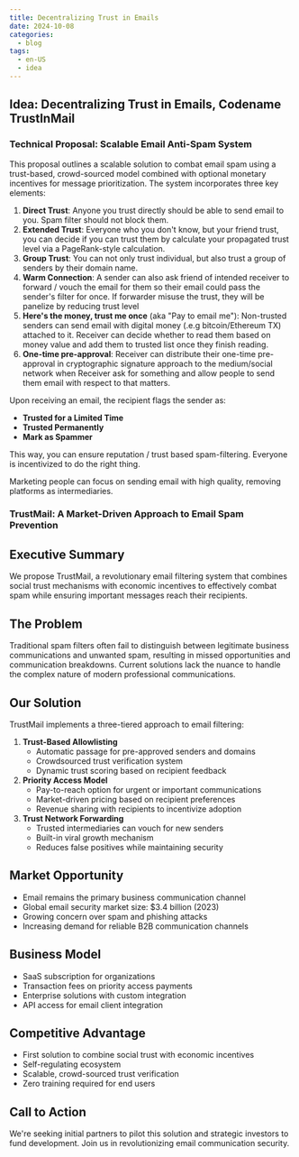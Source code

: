 ```yaml
---
title: Decentralizing Trust in Emails
date: 2024-10-08
categories:
  - blog
tags:
  - en-US
  - idea
---
```

## Idea: Decentralizing Trust in Emails, Codename TrustInMail

### Technical Proposal: Scalable Email Anti-Spam System

This proposal outlines a scalable solution to combat email spam using a trust-based, crowd-sourced model combined with optional monetary incentives for message prioritization. The system incorporates three key elements:

1. **Direct Trust**: Anyone you trust directly should be able to send email to you. Spam filter should not block them. 
2. **Extended Trust**: Everyone who you don't know, but your friend trust, you can decide if you can trust them by calculate your propagated trust level via a PageRank-style calculation.
3. **Group Trust**: You can not only trust individual, but also trust a group of senders by their domain name.
4. **Warm Connection**: A sender can also ask friend of intended receiver to forward / vouch the email for them so their email could pass the sender's filter for once. If forwarder misuse the trust, they will be panelize by reducing trust level
5. **Here's the money, trust me once** (aka "Pay to email me"): Non-trusted senders can send email with digital money (.e.g bitcoin/Ethereum TX) attached to it. Receiver can decide whether to read them based on money value and add them to trusted list once they finish reading.
6. **One-time pre-approval**: Receiver can distribute their one-time pre-approval in cryptographic signature approach to the medium/social network when Receiver ask for something and allow people to send them email with respect to that matters.

Upon receiving an email, the recipient flags the sender as:

- **Trusted for a Limited Time**
- **Trusted Permanently**
- **Mark as Spammer**

This way, you can ensure reputation / trust based spam-filtering. Everyone is incentivized to do the right thing.

Marketing people can focus on sending email with high quality, removing platforms as intermediaries.



### TrustMail: A Market-Driven Approach to Email Spam Prevention

## Executive Summary

We propose TrustMail, a revolutionary email filtering system that combines social trust mechanisms with economic incentives to effectively combat spam while ensuring important messages reach their recipients.

## The Problem

Traditional spam filters often fail to distinguish between legitimate business communications and unwanted spam, resulting in missed opportunities and communication breakdowns. Current solutions lack the nuance to handle the complex nature of modern professional communications.

## Our Solution

TrustMail implements a three-tiered approach to email filtering:

1. **Trust-Based Allowlisting**
    - Automatic passage for pre-approved senders and domains
    - Crowdsourced trust verification system
    - Dynamic trust scoring based on recipient feedback
2. **Priority Access Model**
    - Pay-to-reach option for urgent or important communications
    - Market-driven pricing based on recipient preferences
    - Revenue sharing with recipients to incentivize adoption
3. **Trust Network Forwarding**
    - Trusted intermediaries can vouch for new senders
    - Built-in viral growth mechanism
    - Reduces false positives while maintaining security

## Market Opportunity

- Email remains the primary business communication channel
- Global email security market size: $3.4 billion (2023)
- Growing concern over spam and phishing attacks
- Increasing demand for reliable B2B communication channels

## Business Model

- SaaS subscription for organizations
- Transaction fees on priority access payments
- Enterprise solutions with custom integration
- API access for email client integration

## Competitive Advantage

- First solution to combine social trust with economic incentives
- Self-regulating ecosystem
- Scalable, crowd-sourced trust verification
- Zero training required for end users

## Call to Action

We're seeking initial partners to pilot this solution and strategic investors to fund development. Join us in revolutionizing email communication security.